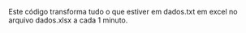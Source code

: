 Este código transforma tudo o que estiver em dados.txt em excel no arquivo dados.xlsx a cada 1 minuto.